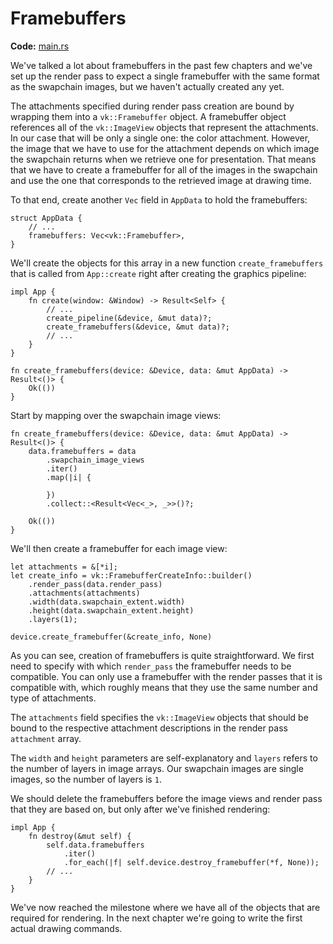 # Framebuffers

**Code:** [main.rs](https://github.com/KyleMayes/vulkanalia/tree/master/tutorial/src/13_framebuffers.rs)

We've talked a lot about framebuffers in the past few chapters and we've set up the render pass to expect a single framebuffer with the same format as the swapchain images, but we haven't actually created any yet.

The attachments specified during render pass creation are bound by wrapping them into a `vk::Framebuffer` object. A framebuffer object references all of the `vk::ImageView` objects that represent the attachments. In our case that will be only a single one: the color attachment. However, the image that we have to use for the attachment depends on which image the swapchain returns when we retrieve one for presentation. That means that we have to create a framebuffer for all of the images in the swapchain and use the one that corresponds to the retrieved image at drawing time.

To that end, create another `Vec` field in `AppData` to hold the framebuffers:

```rust,noplaypen
struct AppData {
    // ...
    framebuffers: Vec<vk::Framebuffer>,
}
```

We'll create the objects for this array in a new function `create_framebuffers` that is called from `App::create` right after creating the graphics pipeline:

```rust,noplaypen
impl App {
    fn create(window: &Window) -> Result<Self> {
        // ...
        create_pipeline(&device, &mut data)?;
        create_framebuffers(&device, &mut data)?;
        // ...
    }
}

fn create_framebuffers(device: &Device, data: &mut AppData) -> Result<()> {
    Ok(())
}
```

Start by mapping over the swapchain image views:

```rust,noplaypen
fn create_framebuffers(device: &Device, data: &mut AppData) -> Result<()> {
    data.framebuffers = data
        .swapchain_image_views
        .iter()
        .map(|i| {

        })
        .collect::<Result<Vec<_>, _>>()?;

    Ok(())
}
```

We'll then create a framebuffer for each image view:

```rust,noplaypen
let attachments = &[*i];
let create_info = vk::FramebufferCreateInfo::builder()
    .render_pass(data.render_pass)
    .attachments(attachments)
    .width(data.swapchain_extent.width)
    .height(data.swapchain_extent.height)
    .layers(1);

device.create_framebuffer(&create_info, None)
```

As you can see, creation of framebuffers is quite straightforward. We first need to specify with which `render_pass` the framebuffer needs to be compatible. You can only use a framebuffer with the render passes that it is compatible with, which roughly means that they use the same number and type of attachments.

The `attachments` field specifies the `vk::ImageView` objects that should be bound to the respective attachment descriptions in the render pass `attachment` array.

The `width` and `height` parameters are self-explanatory and `layers` refers to the number of layers in image arrays. Our swapchain images are single images, so the number of layers is `1`.

We should delete the framebuffers before the image views and render pass that they are based on, but only after we've finished rendering:

```rust,noplaypen
impl App {
    fn destroy(&mut self) {
        self.data.framebuffers
            .iter()
            .for_each(|f| self.device.destroy_framebuffer(*f, None));
        // ...
    }
}
```

We've now reached the milestone where we have all of the objects that are required for rendering. In the next chapter we're going to write the first actual drawing commands.
